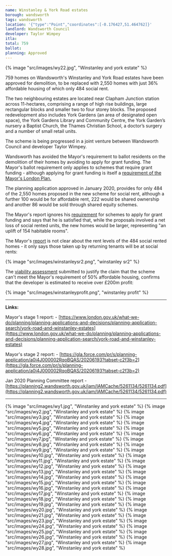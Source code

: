```yaml
---
name: Winstanley & York Road estates 
borough: wandsworth
tags: wandsworth
location: '{"type":"Point","coordinates":[-0.176427,51.464762]}'
landlord: Wandsworth Council
developer: Taylor Wimpey
itla:
total: 759
ballot:
planning: Approved
---
```

{% image "src/images/wy22.jpg", "Winstanley and york estate" %}

759 homes on Wandsworth's Winstanley and York Road estates have been approved for demolition, to be replaced with 2,550 homes with just 36% affordable housing of which only 484 social rent.

The two neighbouring estates are located near Clapham Junction station across 11-hectares, comprising a range of high rise buildings, large rectangular blocks and smaller two to four storey blocks. The proposed redevelopment also includes York Gardens (an area of designated open space), the York Gardens Library and Community Centre, the York Garden’s nursery a Baptist Church, the Thames Christian School, a doctor’s surgery and a number of small retail units.

The scheme is being progressed in a joint venture between Wandsworth Council and developer Taylor Wimpey.

Wandsworth has avoided the Mayor's requirement to ballot residents on the demolition of their homes by avoiding to apply for grant funding. The Mayor's ballot requirement only applies to schemes that require grant funding - although applying for grant funding is itself a [requirement of the Mayor's London Plan.](https://www.london.gov.uk/what-we-do/planning/london-plan/current-london-plan/london-plan-chapter-3/policy-312-negotiating)

The planning application approved in January 2020, provides for only 484 of the 2,550 homes proposed in the new scheme for social rent, although a further 100 would be for affordable rent, 222 would be shared ownership and another 86 would be sold through shared equity schemes.

The Mayor's report ignores his [requirement](https://www.london.gov.uk/what-we-do/planning/london-plan/current-london-plan/london-plan-chapter-3/policy-312-negotiating) for schemes to apply for grant funding and says that he is satisfied that, while the proposals involved a net loss of social rented units, the new homes would be larger, representing "an uplift of 154 habitable rooms".

The Mayor's [report](https://www.london.gov.uk/sites/default/files/public%3A//public%3A//PAWS/media_id_454975///york_road_and_winstanley_estates_report.pdf) is not clear about the rent levels of the 484 social rented homes - it only says those taken up by returning tenants will be at social rents:

{% image "src/images/winstanleysr2.png", "winstanley sr2" %}

The [viability assessment](https://planning2.wandsworth.gov.uk/iam/IAMCache/5121327/5121327.pdf) submitted to justify the claim that the scheme can't meet the Mayor's requirement of 50% affordable housing, confirms that the developer is estimated to receive over £200m profit:

{% image "src/images/winstanleyprofit.png", "winstanley profit" %}

---

__Links:__

Mayor's stage 1 report: - [https://www.london.gov.uk/what-we-do/planning/planning-applications-and-decisions/planning-application-search/york-road-and-winstanley-estates](https://www.london.gov.uk/what-we-do/planning/planning-applications-and-decisions/planning-application-search/york-road-and-winstanley-estates)

Mayor's stage 2 report: - [https://gla.force.com/pr/s/planning-application/a0i4J000002RqoBQAS/20206193?tabset-c2f3b=2](https://gla.force.com/pr/s/planning-application/a0i4J000002RqoBQAS/20206193?tabset-c2f3b=2)

Jan 2020 Planning Committee report - [https://planning2.wandsworth.gov.uk/iam/IAMCache/5261134/5261134.pdf](https://planning2.wandsworth.gov.uk/iam/IAMCache/5261134/5261134.pdf)

---
 {% image "src/images/wy1.jpg", "Winstanley and york estate" %}
  {% image "src/images/wy2.jpg", "Winstanley and york estate" %}
  {% image "src/images/wy3.jpg", "Winstanley and york estate" %}
  {% image "src/images/wy4.jpg", "Winstanley and york estate" %}
  {% image "src/images/wy5.jpg", "Winstanley and york estate" %}
  {% image "src/images/wy6.jpg", "Winstanley and york estate" %}
  {% image "src/images/wy7.jpg", "Winstanley and york estate" %}
  {% image "src/images/wy8.jpg", "Winstanley and york estate" %}
  {% image "src/images/wy9.jpg", "Winstanley and york estate" %}
  {% image "src/images/wy10.jpg", "Winstanley and york estate" %}
  {% image "src/images/wy11.jpg", "Winstanley and york estate" %}
  {% image "src/images/wy12.jpg", "Winstanley and york estate" %}
  {% image "src/images/wy13.jpg", "Winstanley and york estate" %}
  {% image "src/images/wy14.jpg", "Winstanley and york estate" %}
  {% image "src/images/wy15.jpg", "Winstanley and york estate" %}
  {% image "src/images/wy16.jpg", "Winstanley and york estate" %}
  {% image "src/images/wy17.jpg", "Winstanley and york estate" %}
  {% image "src/images/wy18.jpg", "Winstanley and york estate" %}
  {% image "src/images/wy19.jpg", "Winstanley and york estate" %}
  {% image "src/images/wy20.jpg", "Winstanley and york estate" %}
  {% image "src/images/wy21.jpg", "Winstanley and york estate" %}
  {% image "src/images/wy23.jpg", "Winstanley and york estate" %}
  {% image "src/images/wy24.jpg", "Winstanley and york estate" %}
  {% image "src/images/wy25.jpg", "Winstanley and york estate" %}
  {% image "src/images/wy26.jpg", "Winstanley and york estate" %}
  {% image "src/images/wy27.jpg", "Winstanley and york estate" %}
  {% image "src/images/wy28.jpg", "Winstanley and york estate" %}
